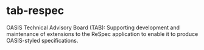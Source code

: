 # tab-respec
OASIS Technical Advisory Board (TAB): Supporting development and maintenance of extensions to the ReSpec application to enable it to produce OASIS-styled specifications.
